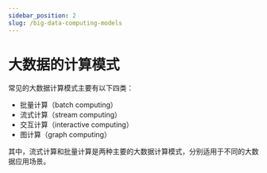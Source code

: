 ```yaml
---
sidebar_position: 2
slug: /big-data-computing-models
---
```


# 大数据的计算模式



常见的大数据计算模式主要有以下四类：

- 批量计算（batch computing）
- 流式计算（stream computing）
- 交互计算（interactive computing）
- 图计算（graph computing）

其中，流式计算和批量计算是两种主要的大数据计算模式，分别适用于不同的大数据应用场景。



